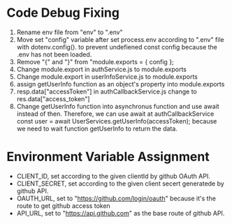 # Code Debug Fixing

1. Rename env file from "env" to ".env"
2. Move set "config" variable after set process.env according to ".env" file with dotenv.config(). to prevent undefiened const config
because the .env has not been loaded.
3. Remove "{" and "}" from "module.exports = { config };
4. Change module.export in authService.js to module.exports
5. Change module.export in userInfoService.js to module.exports
6. assign getUserInfo function as an object's property into module.exports
7. resp.data["accessToken"] in authCallbackService.js change to res.data["access_token"]
8. Change getUserInfo function into asynchronus function and use await instead of then. Therefore, we can use await at authCallbackService
const user = await UserServices.getUserInfo(accessToken); because we need to wait function getUserInfo to return the data.


# Environment Variable Assignment
- CLIENT_ID, set according to the given clientId by github OAuth API.
- CLIENT_SECRET, set according to the given client secert generatede by github API.
- OAUTH_URL, set to "https://github.com/login/oauth" because it's the route to get github access token
- API_URL, set to "https://api.github.com" as the base route of github API.